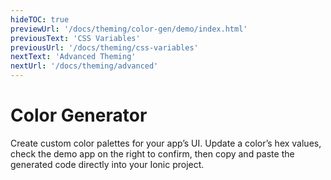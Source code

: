 ```yaml
---
hideTOC: true
previewUrl: '/docs/theming/color-gen/demo/index.html'
previousText: 'CSS Variables'
previousUrl: '/docs/theming/css-variables'
nextText: 'Advanced Theming'
nextUrl: '/docs/theming/advanced'
---
```


# Color Generator

<p class="intro" markdown="1">
Create custom color palettes for your app’s UI. Update a color’s hex values, check the demo app on the right to confirm, then copy and paste the generated code directly into your Ionic project.
</p>

<color-generator></color-generator>
